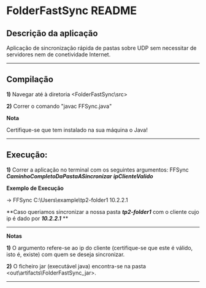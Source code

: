 # FolderFastSync README

## Descrição da aplicação

Aplicação de sincronização rápida de pastas sobre UDP sem necessitar de servidores nem de conetividade Internet.

---

## Compilação

**1)** Navegar até à diretoria <FolderFastSync\src>

**2)** Correr o comando "javac FFSync.java"

**Nota**

Certifique-se que tem instalado na sua máquina o Java!

---

## Execução:

**1)** Correr a aplicação no terminal com os seguintes argumentos: FFSync ***CaminhoCompletoDaPastaASincronizar*** ***ipClienteValido***

**Exemplo de Execução**

-> FFSync C:\Users\example\tp2-folder1 10.2.2.1

**Caso queriamos sincronizar a nossa pasta ***tp2-folder1*** com o cliente cujo ip é dado por ***10.2.2.1*** **

---

**Notas**

**1)** O argumento <ipClienteValido> refere-se ao ip do cliente (certifique-se que este é válido, isto é, existe) com quem se deseja sincronizar.

**2)** O ficheiro jar (executável java) encontra-se na pasta <out\artifacts\FolderFastSync_jar>.

---


